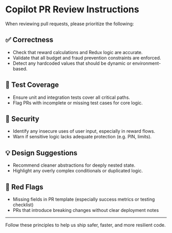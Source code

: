 # Copilot PR Review Instructions

When reviewing pull requests, please prioritize the following:

## ✅ Correctness
- Check that reward calculations and Redux logic are accurate.
- Validate that all budget and fraud prevention constraints are enforced.
- Detect any hardcoded values that should be dynamic or environment-based.

## 🧪 Test Coverage
- Ensure unit and integration tests cover all critical paths.
- Flag PRs with incomplete or missing test cases for core logic.

## 🔐 Security
- Identify any insecure uses of user input, especially in reward flows.
- Warn if sensitive logic lacks adequate protection (e.g. PIN, limits).

## 💡 Design Suggestions
- Recommend cleaner abstractions for deeply nested state.
- Highlight any overly complex conditionals or duplicated logic.

## 🚨 Red Flags
- Missing fields in PR template (especially success metrics or testing checklist)
- PRs that introduce breaking changes without clear deployment notes

---

Follow these principles to help us ship safer, faster, and more resilient code.
